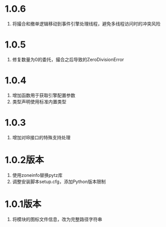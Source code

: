 # 1.0.6

1. 将撮合和撤单逻辑移动到事件引擎处理线程，避免多线程访问时的冲突风险

# 1.0.5

1. 修复数量为0的委托，撮合之后导致的ZeroDivisionError

# 1.0.4

1. 增加函数用于获取引擎配置参数
2. 类型声明使用标准内置类型

# 1.0.3

1. 增加对IB接口的特殊支持处理

# 1.0.2版本

1. 使用zoneinfo替换pytz库
2. 调整安装脚本setup.cfg，添加Python版本限制

# 1.0.1版本

1. 将模块的图标文件信息，改为完整路径字符串
